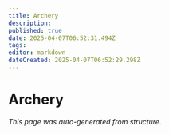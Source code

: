 ```yaml
---
title: Archery
description: 
published: true
date: 2025-04-07T06:52:31.494Z
tags: 
editor: markdown
dateCreated: 2025-04-07T06:52:29.298Z
---
```


# Archery

*This page was auto-generated from structure.*